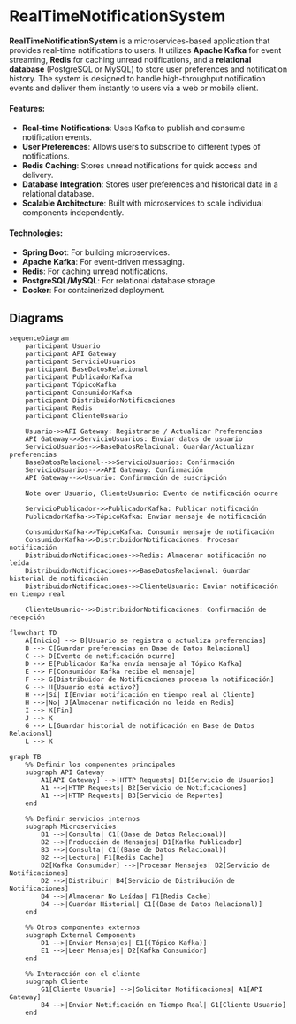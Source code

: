 # RealTimeNotificationSystem

**RealTimeNotificationSystem** is a microservices-based application that provides real-time notifications to users. It utilizes **Apache Kafka** for event streaming, **Redis** for caching unread notifications, and a **relational database** (PostgreSQL or MySQL) to store user preferences and notification history. The system is designed to handle high-throughput notification events and deliver them instantly to users via a web or mobile client.

#### Features:
- **Real-time Notifications**: Uses Kafka to publish and consume notification events.
- **User Preferences**: Allows users to subscribe to different types of notifications.
- **Redis Caching**: Stores unread notifications for quick access and delivery.
- **Database Integration**: Stores user preferences and historical data in a relational database.
- **Scalable Architecture**: Built with microservices to scale individual components independently.

#### Technologies:
- **Spring Boot**: For building microservices.
- **Apache Kafka**: For event-driven messaging.
- **Redis**: For caching unread notifications.
- **PostgreSQL/MySQL**: For relational database storage.
- **Docker**: For containerized deployment.

## Diagrams
```mermaid
sequenceDiagram
    participant Usuario
    participant API Gateway
    participant ServicioUsuarios
    participant BaseDatosRelacional
    participant PublicadorKafka
    participant TópicoKafka
    participant ConsumidorKafka
    participant DistribuidorNotificaciones
    participant Redis
    participant ClienteUsuario

    Usuario->>API Gateway: Registrarse / Actualizar Preferencias
    API Gateway->>ServicioUsuarios: Enviar datos de usuario
    ServicioUsuarios->>BaseDatosRelacional: Guardar/Actualizar preferencias
    BaseDatosRelacional-->>ServicioUsuarios: Confirmación
    ServicioUsuarios-->>API Gateway: Confirmación
    API Gateway-->>Usuario: Confirmación de suscripción

    Note over Usuario, ClienteUsuario: Evento de notificación ocurre

    ServicioPublicador->>PublicadorKafka: Publicar notificación
    PublicadorKafka->>TópicoKafka: Enviar mensaje de notificación

    ConsumidorKafka->>TópicoKafka: Consumir mensaje de notificación
    ConsumidorKafka->>DistribuidorNotificaciones: Procesar notificación
    DistribuidorNotificaciones->>Redis: Almacenar notificación no leída
    DistribuidorNotificaciones->>BaseDatosRelacional: Guardar historial de notificación
    DistribuidorNotificaciones->>ClienteUsuario: Enviar notificación en tiempo real

    ClienteUsuario-->>DistribuidorNotificaciones: Confirmación de recepción

```

```mermaid
flowchart TD
    A[Inicio] --> B[Usuario se registra o actualiza preferencias]
    B --> C[Guardar preferencias en Base de Datos Relacional]
    C --> D[Evento de notificación ocurre]
    D --> E[Publicador Kafka envía mensaje al Tópico Kafka]
    E --> F[Consumidor Kafka recibe el mensaje]
    F --> G[Distribuidor de Notificaciones procesa la notificación]
    G --> H{Usuario está activo?}
    H -->|Sí| I[Enviar notificación en tiempo real al Cliente]
    H -->|No| J[Almacenar notificación no leída en Redis]
    I --> K[Fin]
    J --> K
    G --> L[Guardar historial de notificación en Base de Datos Relacional]
    L --> K
```

```mermaid
graph TB
    %% Definir los componentes principales
    subgraph API Gateway
        A1[API Gateway] -->|HTTP Requests| B1[Servicio de Usuarios]
        A1 -->|HTTP Requests| B2[Servicio de Notificaciones]
        A1 -->|HTTP Requests| B3[Servicio de Reportes]
    end

    %% Definir servicios internos
    subgraph Microservicios
        B1 -->|Consulta| C1[(Base de Datos Relacional)]
        B2 -->|Producción de Mensajes| D1[Kafka Publicador]
        B3 -->|Consulta| C1[(Base de Datos Relacional)]
        B2 -->|Lectura| F1[Redis Cache]
        D2[Kafka Consumidor] -->|Procesar Mensajes| B2[Servicio de Notificaciones]
        D2 -->|Distribuir| B4[Servicio de Distribución de Notificaciones]
        B4 -->|Almacenar No Leídas| F1[Redis Cache]
        B4 -->|Guardar Historial| C1[(Base de Datos Relacional)]
    end

    %% Otros componentes externos
    subgraph External Components
        D1 -->|Enviar Mensajes| E1[(Tópico Kafka)]
        E1 -->|Leer Mensajes| D2[Kafka Consumidor]
    end

    %% Interacción con el cliente
    subgraph Cliente
        G1[Cliente Usuario] -->|Solicitar Notificaciones| A1[API Gateway]
        B4 -->|Enviar Notificación en Tiempo Real| G1[Cliente Usuario]
    end
```
